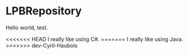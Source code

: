 # LPBRepository
<p> Hello world, test. </p >
<<<<<<< HEAD
I really like using C#.
=======
I really like using Java.
>>>>>>> dev-Cyril-Haubois

